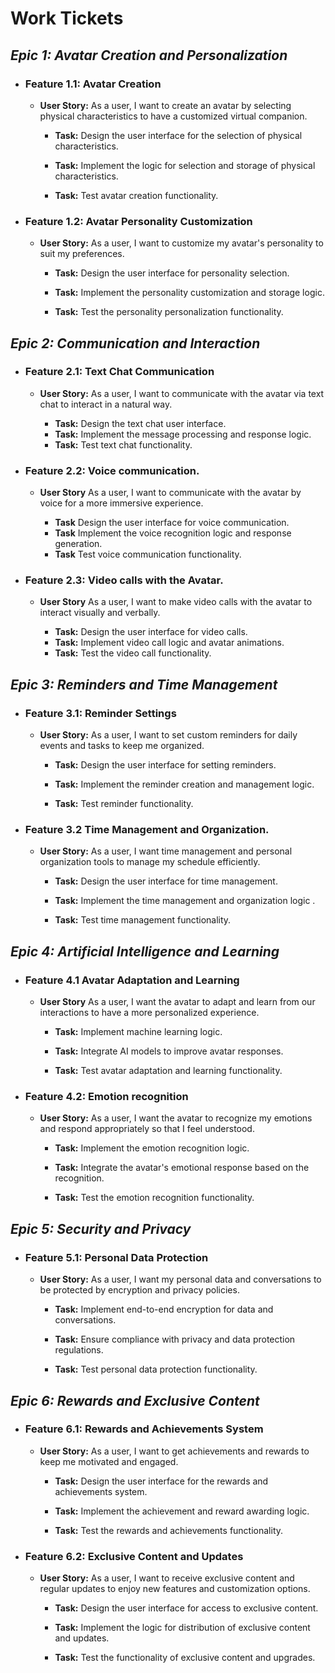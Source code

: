 # Work Tickets 

## _Epic 1: Avatar Creation and Personalization_

- ### Feature 1.1: Avatar Creation

    - **User Story:** As a user, I want to create an avatar by selecting physical characteristics to have a customized virtual companion.

        - **Task:** Design the user interface for the selection of physical characteristics.

        - **Task:** Implement the logic for selection and storage of physical characteristics.

        - **Task:** Test avatar creation functionality.

- ### Feature 1.2: Avatar Personality Customization

    - **User Story:** As a user, I want to customize my avatar's personality to suit my preferences.

        - **Task:** Design the user interface for personality selection.

        - **Task:** Implement the personality customization and storage logic.

        - **Task:** Test the personality personalization functionality.
 
## _Epic 2: Communication and Interaction_

- ### Feature 2.1: Text Chat Communication
    
    - **User Story:** As a user, I want to communicate with the avatar via text chat to interact in a natural way.

        - **Task:** Design the text chat user interface.
        - **Task:** Implement the message processing and response logic.
        - **Task:** Test text chat functionality.
    
- ### Feature 2.2: Voice communication.

    - **User Story** As a user, I want to communicate with the avatar by voice for a more immersive experience.

        - **Task** Design the user interface for voice communication.
        - **Task** Implement the voice recognition logic and response generation.
        - **Task** Test voice communication functionality.

- ### Feature 2.3: Video calls with the Avatar.

    - **User Story** As a user, I want to make video calls with the avatar to interact visually and verbally.

        - **Task:** Design the user interface for video calls.
        - **Task:** Implement video call logic and avatar animations.
        - **Task:** Test the video call functionality.

## _Epic 3: Reminders and Time Management_

- ### Feature 3.1: Reminder Settings

    - **User Story:** As a user, I want to set custom reminders for daily events and tasks to keep me organized.
         
        - **Task:** Design the user interface for setting reminders.
    
        - **Task:** Implement the reminder creation and management logic.
            
        - **Task:** Test reminder functionality.

- ### Feature 3.2 Time Management and Organization.
    
    - **User Story:** As a user, I want time management and personal organization tools to manage my schedule efficiently.
    
        - **Task:** Design the user interface for time management.
            
        - **Task:** Implement the time management and organization logic .
        - **Task:** Test time management functionality.

## _Epic 4: Artificial Intelligence and Learning_

- ### Feature 4.1 Avatar Adaptation and Learning
    
    - **User Story** As a user, I want the avatar to adapt and learn from our interactions to have a more personalized experience.
        
        - **Task:** Implement machine learning logic.
        
        - **Task:** Integrate AI models to improve avatar responses.
        
        - **Task:** Test avatar adaptation and learning functionality.

- ### Feature 4.2: Emotion recognition

    - **User Story:** As a user, I want the avatar to recognize my emotions and respond appropriately so that I feel understood.
                
        - **Task:** Implement the emotion recognition logic.
        
        - **Task:** Integrate the avatar's emotional response based on the recognition.
        
        - **Task:** Test the emotion recognition functionality.

 
## _Epic 5: Security and Privacy_
 
- ### Feature 5.1: Personal Data Protection

    - **User Story:** As a user, I want my personal data and conversations to be protected by encryption and privacy policies.

        - **Task:** Implement end-to-end encryption for data and conversations.
        
        - **Task:** Ensure compliance with privacy and data protection regulations.
        
        - **Task:** Test personal data protection functionality.

 

## _Epic 6: Rewards and Exclusive Content_

- ### Feature 6.1: Rewards and Achievements System
    
    - **User Story:** As a user, I want to get achievements and rewards to keep me motivated and engaged.
        
        - **Task:** Design the user interface for the rewards and achievements system.
        
        - **Task:** Implement the achievement and reward awarding logic.
        
        - **Task:** Test the rewards and achievements functionality.
    
- ### Feature 6.2: Exclusive Content and Updates

    - **User Story:** As a user, I want to receive exclusive content and regular updates to enjoy new features and customization options.

        - **Task:** Design the user interface for access to exclusive content.

        - **Task:** Implement the logic for distribution of exclusive content and updates.

        - **Task:** Test the functionality of exclusive content and upgrades.